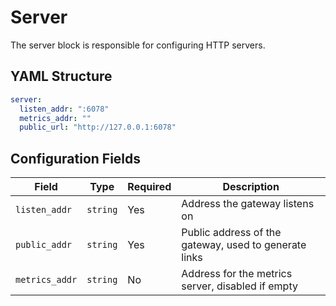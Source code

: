 # Server

The server block is responsible for configuring HTTP servers.

## YAML Structure

```yaml title="Default"
server:
  listen_addr: ":6078"
  metrics_addr: ""
  public_url: "http://127.0.0.1:6078"
```

## Configuration Fields

| Field          | Type     | Required | Description                                           |
|----------------|----------|----------|-------------------------------------------------------|
| `listen_addr`  | `string` | Yes      | Address the gateway listens on                        |
| `public_addr`  | `string` | Yes      | Public address of the gateway, used to generate links |
| `metrics_addr` | `string` | No       | Address for the metrics server, disabled if empty     |
